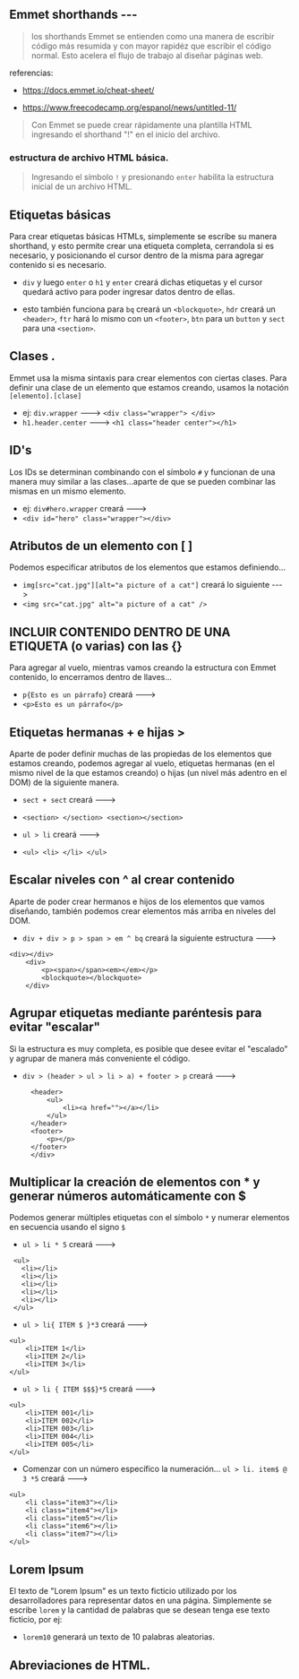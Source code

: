 ## Emmet shorthands ---
> los shorthands Emmet se entienden como una manera de escribir código más resumida y con mayor rapidéz que escribir el código normal. Esto acelera el flujo de trabajo al diseñar páginas web.

referencias:
* https://docs.emmet.io/cheat-sheet/

* https://www.freecodecamp.org/espanol/news/untitled-11/


> Con Emmet se puede crear rápidamente una plantilla HTML ingresando el shorthand "!" en el inicio del archivo.

###  estructura de archivo HTML básica.

> Ingresando el símbolo `!` y presionando `enter` habilita la estructura inicial de un archivo HTML.


## Etiquetas básicas

Para crear etiquetas básicas HTMLs, simplemente se escribe su manera shorthand, y esto permite crear una etiqueta completa, cerrandola si es necesario, y posicionando el cursor dentro de la misma para agregar contenido si es necesario.

* `div` y luego `enter` o `h1` y `enter` creará dichas etiquetas y el cursor quedará activo para poder ingresar datos dentro de ellas.

* esto también funciona para `bq` creará un `<blockquote>`, `hdr` creará un `<header>`, `ftr` hará lo mismo con un `<footer>`, `btn` para un `button` y `sect` para una `<section>`.
  

## Clases .

Emmet usa la misma sintaxis para crear elementos con ciertas clases. Para definir una clase de un elemento que estamos creando, usamos la notación `[elemento].[clase]`

* ej: `div.wrapper` ---> `<div class="wrapper"> </div>`
* `h1.header.center` ---> `<h1 class="header center"></h1>` 
  


## ID's #

Los IDs se determinan combinando con el símbolo `#` y funcionan de una manera muy similar a las clases...aparte de que se pueden combinar las mismas en un mismo elemento.

* ej: `div#hero.wrapper` creará --->
* `<div id="hero" class="wrapper"></div>`


## Atributos de un elemento con [ ]


Podemos especificar atributos de los elementos que estamos definiendo...

* `img[src="cat.jpg"][alt="a picture of a cat"]` creará lo siguiente --->
*  `<img src="cat.jpg" alt="a picture of a cat" />`
  

## INCLUIR CONTENIDO DENTRO DE UNA ETIQUETA (o varias) con las {}

Para agregar al vuelo, mientras vamos creando la estructura con Emmet contenido, lo encerramos dentro de llaves...

* `p{Esto es un párrafo}` creará --->
* `<p>Esto es un párrafo</p>`


## Etiquetas hermanas + e hijas >

Aparte de poder definir muchas de las propiedas de los elementos que estamos creando, podemos agregar al vuelo, etiquetas hermanas (en el mismo nivel de la que estamos creando) o hijas (un nivel más adentro en el DOM) de la siguiente manera.

* `sect + sect` creará --->
* `<section> </section> <section></section>`


* `ul > li` creará ---> 
* `<ul> <li> </li> </ul>`


## Escalar niveles con ^ al crear contenido

Aparte de poder crear hermanos e hijos de los elementos que vamos diseñando, también podemos crear elementos más arriba en niveles del DOM.

* `div + div > p > span > em ^ bq` creará la siguiente estructura --->

```
<div></div>
    <div> 
        <p><span></span><em></em></p>
        <blockquote></blockquote>
    </div>
```

## Agrupar etiquetas mediante paréntesis para evitar "escalar"

Si la estructura es muy completa, es posible que desee evitar el "escalado" y agrupar de manera más conveniente el código.

* `div > (header > ul > li > a) + footer > p` creará --->
  
  ```<div>
    <header>
        <ul>
            <li><a href=""></a></li>
        </ul>
    </header>
    <footer>
        <p></p>
    </footer>
    </div>
    ```

## Multiplicar la creación de elementos con  * y generar números automáticamente con $

Podemos generar múltiples etiquetas con el símbolo `*` y numerar elementos en secuencia usando el signo `$`

* `ul > li * 5` creará --->
 ``` 
  <ul>
    <li></li>
    <li></li>
    <li></li>
    <li></li>
    <li></li>
  </ul>
  ```

* `ul > li{ ITEM $ }*3` creará --->
```
<ul>
    <li>ITEM 1</li>
    <li>ITEM 2</li>
    <li>ITEM 3</li>
</ul>
```

* `ul > li { ITEM $$$}*5` creará --->
```
<ul>
    <li>ITEM 001</li>
    <li>ITEM 002</li>
    <li>ITEM 003</li>
    <li>ITEM 004</li>
    <li>ITEM 005</li>
</ul>
```
* Comenzar con un número específico la numeración...
`ul > li. item$ @ 3 *5` creará --->
```
<ul>
    <li class="item3"></li>
    <li class="item4"></li>
    <li class="item5"></li>
    <li class="item6"></li>
    <li class="item7"></li>
</ul>
```

## Lorem Ipsum

El texto de "Lorem Ipsum" es un texto ficticio utilizado por los desarrolladores para representar datos en una página. Simplemente se escribe `lorem` y la cantidad de palabras que se desean tenga ese texto ficticio, por ej:
* `lorem10` generará un texto de 10 palabras aleatorias.



## Abreviaciones de HTML.


